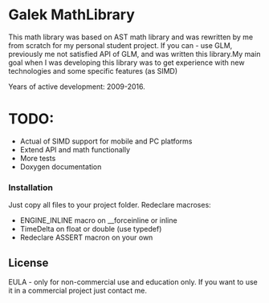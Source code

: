 # Galek MathLibrary

This math library was based on AST math library and was rewritten by me from scratch for my personal student project. If you can - use GLM, previously me not satisfied API of GLM, and was written this library.My main goal when I was developing this library was to get experience with new technologies and some specific features (as SIMD)

Years of active development: 2009-2016.

# TODO:

  - Actual of SIMD support for mobile and PC platforms
  - Extend API and math functionally
  - More tests
  - Doxygen documentation


### Installation

Just copy all files to your project folder. Redeclare macroses:
  - ENGINE_INLINE macro on __forceinline or inline
  - TimeDelta on float or double (use typedef)
  - Redeclare ASSERT macron on your own


License
----

EULA - only for non-commercial use and education only. If you want to use it in a commercial project just contact me. 